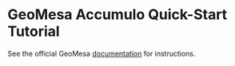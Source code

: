 GeoMesa Accumulo Quick-Start Tutorial
=====================================

See the official GeoMesa [documentation](http://www.geomesa.org/documentation/tutorials/geomesa-quickstart-accumulo.html) for instructions.
